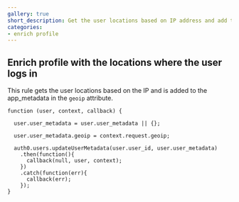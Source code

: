 ```yaml
---
gallery: true
short_description: Get the user locations based on IP address and add to the app_metadata in the geoip attribute
categories:
- enrich profile
---
```

## Enrich profile with the locations where the user logs in

This rule gets the user locations based on the IP and is added to the app_metadata in the `geoip` attribute.

```
function (user, context, callback) {
  
  user.user_metadata = user.user_metadata || {};
  
  user.user_metadata.geoip = context.request.geoip;
  
  auth0.users.updateUserMetadata(user.user_id, user.user_metadata)
    .then(function(){
      callback(null, user, context);
    })
    .catch(function(err){
      callback(err);
    });
}
```
